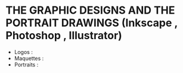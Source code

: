 # THE GRAPHIC DESIGNS AND THE PORTRAIT DRAWINGS (Inkscape , Photoshop , Illustrator)

* Logos :
* Maquettes :
* Portraits :
